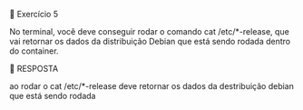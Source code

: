 🚀 Exercício 5

  No terminal, você deve conseguir rodar o comando cat /etc/*-release, que vai retornar os dados da distribuição Debian que está sendo rodada dentro do container.

🚀 RESPOSTA

  ao rodar o cat /etc/*-release deve retornar os dados da destribuição debian que está sendo rodada